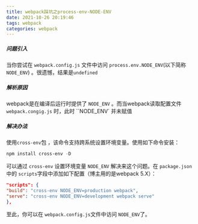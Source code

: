 ```yaml
---
title: webpack踩坑之process-env-NODE-ENV
date: 2021-10-26 20:19:46
tags: webpack
categories: webpack
---
```


##### 问题引入

当你尝试在 `webpack.config.js` 文件中访问 `process.env.NODE_ENV`(以下简称`NODE_ENV`) 。很遗憾，结果是`undefined`

##### 解析原因

webpack是在编译后运行时提供了 `NODE_ENV` 。而当webpack读取配置文件 `webpack.congig.js` 时，此时 ``NODE_ENV` 并未赋值

##### 解决办法

使用`cross-env`包 ，该命令支持跨系统设置环境变量。使用如下命令安装：

```powershell
npm install cross-env -D
```

可以通过 `cross-env` 设置环境变量 `NODE_ENV` 解决来这个问题。在 `package.json` 中的 `scripts`字段中添加如下配置（博主用的是webpack 5.X）：

```json
"scripts": {
"build": "cross-env NODE_ENV=production webpack",
"serve": "cross-env NODE_ENV=development webpack serve"
},
```

至此，你可以在 `webpack.config.js`文件中访问 `NODE_ENV`了。

